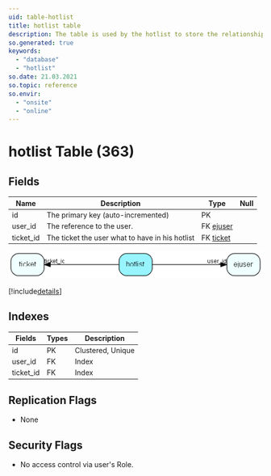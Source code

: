 ```yaml
---
uid: table-hotlist
title: hotlist table
description: The table is used by the hotlist to store the relationship between tickets and users
so.generated: true
keywords:
  - "database"
  - "hotlist"
so.date: 21.03.2021
so.topic: reference
so.envir:
  - "onsite"
  - "online"
---
```


# hotlist Table (363)

## Fields

| Name | Description | Type | Null |
|------|-------------|------|:----:|
|id|The primary key (auto-incremented)|PK| |
|user\_id|The reference to the user.|FK [ejuser](ejuser.md)| |
|ticket\_id|The ticket the user what to have in his hotlist|FK [ticket](ticket.md)| |


![hotlist table relationship diagram](./media/hotlist.png)

[!include[details](./includes/hotlist.md)]

## Indexes

| Fields | Types | Description |
|--------|-------|-------------|
|id |PK |Clustered, Unique |
|user\_id |FK |Index |
|ticket\_id |FK |Index |

## Replication Flags

* None

## Security Flags

* No access control via user's Role.

